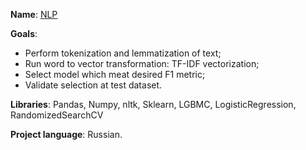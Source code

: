 **Name**: [NLP](https://github.com/Ivan-Bebeshko/Yandex_Practicum/blob/32a3e2126880f49dd438f5f3c5feaa9e4eab911c/09_natural_language_processing/09_NLP.ipynb)

**Goals**:
  - Perform tokenization and lemmatization of text;
  - Run word to vector transformation: TF-IDF vectorization;
  - Select model which meat desired F1 metric;
  - Validate selection at test dataset.

**Libraries**: Pandas, Numpy, nltk, Sklearn, LGBMC, LogisticRegression, RandomizedSearchCV

**Project language**: Russian.
